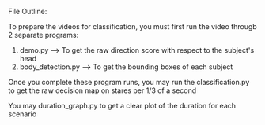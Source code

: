 File Outline:

To prepare the videos for classification, you must first run the video througb 2 separate programs:
1) demo.py --> To get the raw direction score with respect to the subject's head
2) body_detection.py --> To get the bounding boxes of each subject

Once you complete these program runs, you may run the classification.py to get the raw decision map on stares per 1/3 of a second

You may duration_graph.py to get a clear plot of the duration for each scenario
